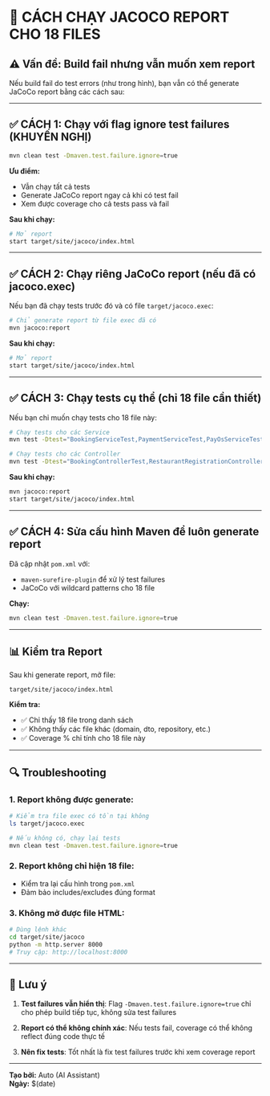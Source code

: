 # 🚀 CÁCH CHẠY JACOCO REPORT CHO 18 FILES

## ⚠️ Vấn đề: Build fail nhưng vẫn muốn xem report

Nếu build fail do test errors (như trong hình), bạn vẫn có thể generate JaCoCo report bằng các cách sau:

---

## ✅ CÁCH 1: Chạy với flag ignore test failures (KHUYẾN NGHỊ)

```bash
mvn clean test -Dmaven.test.failure.ignore=true
```

**Ưu điểm:**
- Vẫn chạy tất cả tests
- Generate JaCoCo report ngay cả khi có test fail
- Xem được coverage cho cả tests pass và fail

**Sau khi chạy:**
```bash
# Mở report
start target/site/jacoco/index.html
```

---

## ✅ CÁCH 2: Chạy riêng JaCoCo report (nếu đã có jacoco.exec)

Nếu bạn đã chạy tests trước đó và có file `target/jacoco.exec`:

```bash
# Chỉ generate report từ file exec đã có
mvn jacoco:report
```

**Sau khi chạy:**
```bash
# Mở report
start target/site/jacoco/index.html
```

---

## ✅ CÁCH 3: Chạy tests cụ thể (chỉ 18 file cần thiết)

Nếu bạn chỉ muốn chạy tests cho 18 file này:

```bash
# Chạy tests cho các Service
mvn test -Dtest="BookingServiceTest,PaymentServiceTest,PayOsServiceTest,RestaurantManagementServiceTest,RestaurantDashboardServiceTest,RestaurantOwnerServiceTest,AdvancedRateLimitingServiceTest,RestaurantSecurityServiceTest,RefundServiceTest,WithdrawalServiceTest,WaitlistServiceTest,CustomerServiceTest,BookingConflictServiceTest,NotificationServiceImplTest"

# Chạy tests cho các Controller
mvn test -Dtest="BookingControllerTest,RestaurantRegistrationControllerTest,AdminRestaurantControllerTest,AdminDashboardControllerTest"
```

**Sau khi chạy:**
```bash
mvn jacoco:report
start target/site/jacoco/index.html
```

---

## ✅ CÁCH 4: Sửa cấu hình Maven để luôn generate report

Đã cập nhật `pom.xml` với:
- `maven-surefire-plugin` để xử lý test failures
- JaCoCo với wildcard patterns cho 18 file

**Chạy:**
```bash
mvn clean test -Dmaven.test.failure.ignore=true
```

---

## 📊 Kiểm tra Report

Sau khi generate report, mở file:
```
target/site/jacoco/index.html
```

**Kiểm tra:**
- ✅ Chỉ thấy 18 file trong danh sách
- ✅ Không thấy các file khác (domain, dto, repository, etc.)
- ✅ Coverage % chỉ tính cho 18 file này

---

## 🔍 Troubleshooting

### 1. Report không được generate:
```bash
# Kiểm tra file exec có tồn tại không
ls target/jacoco.exec

# Nếu không có, chạy lại tests
mvn clean test -Dmaven.test.failure.ignore=true
```

### 2. Report không chỉ hiện 18 file:
- Kiểm tra lại cấu hình trong `pom.xml`
- Đảm bảo includes/excludes đúng format

### 3. Không mở được file HTML:
```bash
# Dùng lệnh khác
cd target/site/jacoco
python -m http.server 8000
# Truy cập: http://localhost:8000
```

---

## 📝 Lưu ý

1. **Test failures vẫn hiển thị**: Flag `-Dmaven.test.failure.ignore=true` chỉ cho phép build tiếp tục, không sửa test failures

2. **Report có thể không chính xác**: Nếu tests fail, coverage có thể không reflect đúng code thực tế

3. **Nên fix tests**: Tốt nhất là fix test failures trước khi xem coverage report

---

**Tạo bởi:** Auto (AI Assistant)  
**Ngày:** $(date)

